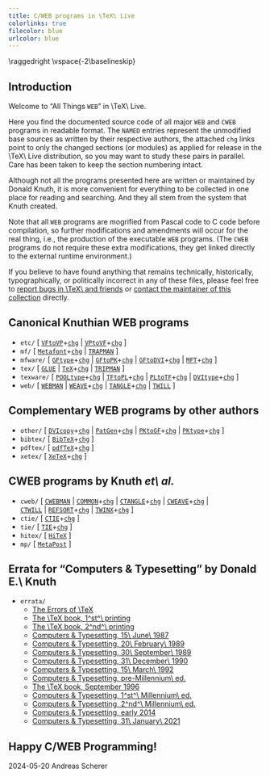 ```yaml
---
title: C/WEB programs in \TeX\ Live
colorlinks: true
filecolor: blue
urlcolor: blue
---
```

\raggedright
\vspace{-2\baselineskip}

## Introduction

Welcome to “All Things `WEB`” in \TeX\ Live.

Here you find the documented source code of all major `WEB` and `CWEB` programs
in readable format.  The `NAMED` entries represent the unmodified base sources
as written by their respective authors, the attached `chg` links point to
only the changed sections (or modules) as applied for release in the
\TeX\ Live distribution, so you may want to study these pairs in parallel.
Care has been taken to keep the section numbering intact.

Although not all the programs presented here are written or maintained by
Donald Knuth, it is more convenient for everything to be collected in one place
for reading and searching.  And they all stem from the system that Knuth
created.

Note that all `WEB` programs are mogrified from Pascal code to C code before
compilation, so further modifications and amendments will occur for the real
thing, i.e., the production of the executable `WEB` programs.  (The `CWEB`
programs do not require these extra modifications, they get linked directly to
the external runtime environment.)

If you believe to have found anything that remains technically, historically,
typographically, or politically incorrect in any of these files, please feel
free to [report bugs in \TeX\ and friends](https://tug.org/texmfbug/) or
[contact the maintainer of this collection](mailto:andreas_github@freenet.de)
directly.

## Canonical Knuthian WEB programs

* `etc/` \[
  [`VFtoVP`](etc/vftovp.pdf)+[`chg`](etc/vftovp-changes.pdf) \|
  [`VPtoVF`](etc/vptovf.pdf)+[`chg`](etc/vptovf-changes.pdf) \]
* `mf/` \[
  [`Metafont`](mf/mf.pdf)+[`chg`](mf/mf-changes.pdf) \|
  [`TRAPMAN`](mf/trapman.pdf) \]
* `mfware/` \[
  [`GFtype`](mfware/gftype.pdf)+[`chg`](mfware/gftype-changes.pdf) \|
  [`GFtoPK`](mfware/gftopk.pdf)+[`chg`](mfware/gftopk-changes.pdf) \|
  [`GFtoDVI`](mfware/gftodvi.pdf)+[`chg`](mfware/gftodvi-changes.pdf) \|
  [`MFT`](mfware/mft.pdf)+[`chg`](mfware/mft-changes.pdf) \]
* `tex/` \[
  [`GLUE`](tex/glue.pdf) \|
  [`TeX`](tex/tex.pdf)+[`chg`](tex/tex-changes.pdf) \|
  [`TRIPMAN`](tex/tripman.pdf) \]
* `texware/` \[
  [`POOLtype`](texware/pooltype.pdf)+[`chg`](texware/pooltype-changes.pdf) \|
  [`TFtoPL`](texware/tftopl.pdf)+[`chg`](texware/tftopl-changes.pdf) \|
  [`PLtoTF`](texware/pltotf.pdf)+[`chg`](texware/pltotf-changes.pdf) \|
  [`DVItype`](texware/dvitype.pdf)+[`chg`](texware/dvitype-changes.pdf) \]
* `web/` \[
  [`WEBMAN`](web/webman.pdf) \|
  [`WEAVE`](web/weave.pdf)+[`chg`](web/weave-changes.pdf) \|
  [`TANGLE`](web/tangle.pdf)+[`chg`](web/tangle-changes.pdf) \|
  [`TWILL`](web/twill.pdf) \]

## Complementary WEB programs by other authors

* `other/` \[
  [`DVIcopy`](other/dvicopy.pdf)+[`chg`](other/dvicopy-changes.pdf) \|
  [`PatGen`](other/patgen.pdf)+[`chg`](other/patgen-changes.pdf) \|
  [`PKtoGF`](other/pktogf.pdf)+[`chg`](other/pktogf-changes.pdf) \|
  [`PKtype`](other/pktype.pdf)+[`chg`](other/pktype-changes.pdf) \]
* `bibtex/` \[ [`BibTeX`](bibtex/bibtex.pdf)+[`chg`](bibtex/bibtex-changes.pdf) \]
* `pdftex/` \[ [`pdfTeX`](pdftex/pdftex.pdf)+[`chg`](pdftex/pdftex-changes.pdf) \]
* `xetex/` \[ [`XeTeX`](xetex/xetex.pdf)+[`chg`](xetex/xetex-changes.pdf) \]

## CWEB programs by Knuth _et\ al._

* `cweb/` \[
  [`CWEBMAN`](cweb/cwebman.pdf) \|
  [`COMMON`](cweb/common.pdf)+[`chg`](cweb/common-changes.pdf) \|
  [`CTANGLE`](cweb/ctangle.pdf)+[`chg`](cweb/ctangle-changes.pdf) \|
  [`CWEAVE`](cweb/cweave.pdf)+[`chg`](cweb/cweave-changes.pdf) \|\
  [`CTWILL`](cweb/ctwill.pdf) \|
  [`REFSORT`](cweb/refsort.pdf)+[`chg`](cweb/refsort-changes.pdf) \|
  [`TWINX`](cweb/twinx.pdf)+[`chg`](cweb/twinx-changes.pdf) \]
* `ctie/` \[ [`CTIE`](ctie/ctie.pdf)+[`chg`](ctie/ctie-changes.pdf) \]
* `tie/` \[ [`TIE`](tie/tie.pdf)+[`chg`](tie/tie-changes.pdf) \]
* `hitex/` \[ [`HiTeX`](hitex/hitex.pdf) \]
* `mp/` \[ [`MetaPost`](mp/mp.pdf) \]

## Errata for “Computers & Typesetting” by Donald E.\ Knuth

* `errata/`
  * [The Errors of \TeX](errata/errorlog.pdf)
  * [The \TeX book, 1^st^\ printing](errata/errata.one.pdf)
  * [The \TeX book, 2^nd^\ printing](errata/errata.two.pdf)
  * [Computers & Typesetting, 15\ June\ 1987](errata/errata.three.pdf)
  * [Computers & Typesetting, 20\ February\ 1989](errata/errata.four.pdf)
  * [Computers & Typesetting, 30\ September\ 1989](errata/errata.five.pdf)
  * [Computers & Typesetting, 31\ December\ 1990](errata/errata.six.pdf)
  * [Computers & Typesetting, 15\ March\ 1992](errata/errata.seven.pdf)
  * [Computers & Typesetting, pre-Millennium\ ed.](errata/errata.eight.pdf)
  * [The \TeX book, September 1996](errata/errata.nine.pdf)
  * [Computers & Typesetting, 1^st^\ Millennium\ ed.](errata/errata.ten.pdf)
  * [Computers & Typesetting, 2^nd^\ Millennium\ ed.](errata/errata.eleven.pdf)
  * [Computers & Typesetting, early 2014](errata/errata.twelve.pdf)
  * [Computers & Typesetting, 31\ January\ 2021](errata/errata.pdf)

## Happy C/WEB Programming!

2024-05-20 Andreas Scherer
